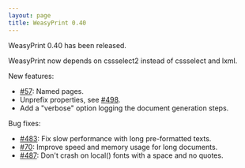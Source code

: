 ```yaml
---
layout: page
title: WeasyPrint 0.40
---
```


WeasyPrint 0.40 has been released.

WeasyPrint now depends on cssselect2 instead of cssselect and lxml.

New features:

* [#57](https://github.com/Kozea/WeasyPrint/issues/57):
  Named pages.
* Unprefix properties, see
  [#498](https://github.com/Kozea/WeasyPrint/issues/498).
* Add a "verbose" option logging the document generation steps.

Bug fixes:

* [#483](https://github.com/Kozea/WeasyPrint/issues/483):
  Fix slow performance with long pre-formatted texts.
* [#70](https://github.com/Kozea/WeasyPrint/issues/70):
  Improve speed and memory usage for long documents.
* [#487](https://github.com/Kozea/WeasyPrint/issues/487):
  Don't crash on local() fonts with a space and no quotes.
